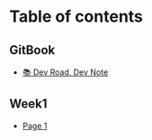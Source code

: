 # Table of contents

## GitBook

* [📚 Dev Road, Dev Note](README.md)

## Week1

* [Page 1](week1/page-1.md)
